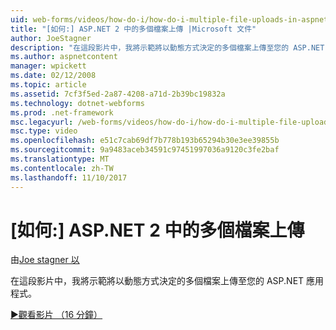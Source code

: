 ```yaml
---
uid: web-forms/videos/how-do-i/how-do-i-multiple-file-uploads-in-aspnet-2
title: "[如何:] ASP.NET 2 中的多個檔案上傳 |Microsoft 文件"
author: JoeStagner
description: "在這段影片中，我將示範將以動態方式決定的多個檔案上傳至您的 ASP.NET 應用程式。"
ms.author: aspnetcontent
manager: wpickett
ms.date: 02/12/2008
ms.topic: article
ms.assetid: 7cf3f5ed-2a87-4208-a71d-2b39bc19832a
ms.technology: dotnet-webforms
ms.prod: .net-framework
msc.legacyurl: /web-forms/videos/how-do-i/how-do-i-multiple-file-uploads-in-aspnet-2
msc.type: video
ms.openlocfilehash: e51c7cab69df7b778b193b65294b30e3ee39855b
ms.sourcegitcommit: 9a9483aceb34591c97451997036a9120c3fe2baf
ms.translationtype: MT
ms.contentlocale: zh-TW
ms.lasthandoff: 11/10/2017
---
```

<a name="how-do-i--multiple-file-uploads-in-aspnet-2"></a>[如何:] ASP.NET 2 中的多個檔案上傳
====================
由[Joe stagner 以](https://github.com/JoeStagner)

在這段影片中，我將示範將以動態方式決定的多個檔案上傳至您的 ASP.NET 應用程式。

[&#9654;觀看影片 （16 分鐘）](https://channel9.msdn.com/Blogs/ASP-NET-Site-Videos/how-do-i-multiple-file-uploads-in-aspnet-2)
